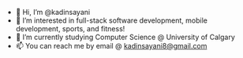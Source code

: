 - 👋 Hi, I’m @kadinsayani
- 👀 I’m interested in full-stack software development, mobile development, sports, and fitness!
- 🌱 I’m currently studying Computer Science @ University of Calgary
- 📫 You can reach me by email @ kadinsayani8@gmail.com

<!---
kadinsayani/kadinsayani is a ✨ special ✨ repository because its `README.md` (this file) appears on your GitHub profile.
You can click the Preview link to take a look at your changes.
--->
